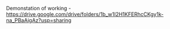 Demonstation of working - https://drive.google.com/drive/folders/1b_w1I2H1KFERhcCKgy1k-na_PBaAigAz?usp=sharing
